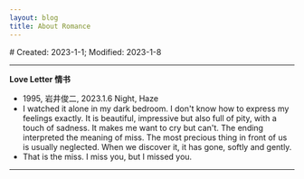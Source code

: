 ```yaml
---
layout: blog
title: About Romance
---
```

<span class="hidden-text"># Created: 2023-1-1; Modified: 2023-1-8</span>

---

<div id="01"><b>Love Letter 情书</b></div>

- 1995, 岩井俊二, 2023.1.6 Night, Haze
- I watched it alone in my dark bedroom. I don't know how to express my feelings exactly. It is beautiful, impressive but also full of pity, with a touch of sadness. It makes me want to cry but can't. The ending interpreted the meaning of miss. The most precious thing in front of us is usually neglected. When we discover it, it has gone, softly and gently. 
- That is the miss. I miss you, but I missed you.

---
